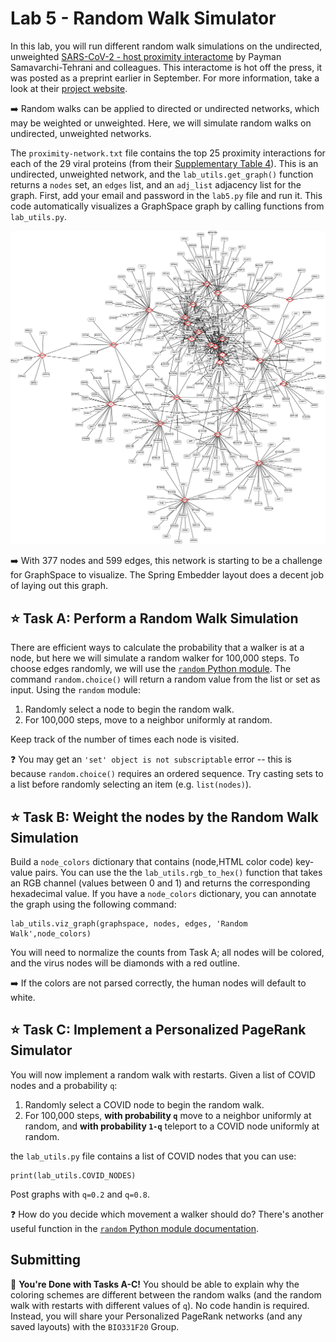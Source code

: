 # Lab 5 - Random Walk Simulator

In this lab, you will run different random walk simulations on the undirected, unweighted [SARS-CoV-2 - host proximity interactome](https://www.biorxiv.org/content/10.1101/2020.09.03.282103v1) by Payman Samavarchi-Tehrani and colleagues. This interactome is hot off the press, it was posted as a preprint earlier in September. For more information, take a look at their [project website](https://covid19interactome.org/).  

:arrow_right: Random walks can be applied to directed or undirected networks, which may be weighted or unweighted.  Here, we will simulate random walks on undirected, unweighted networks.

The `proximity-network.txt` file contains the top 25 proximity interactions for each of the 29 viral proteins (from their [Supplementary Table 4](https://www.biorxiv.org/content/10.1101/2020.09.03.282103v1.supplementary-material)).  This is an undirected, unweighted network, and the `lab_utils.get_graph()` function returns a `nodes` set, an `edges` list, and an `adj_list` adjacency list for the graph.  First, add your email and password in the `lab5.py` file and run it.  This code automatically visualizes a GraphSpace graph by calling functions from `lab_utils.py`.  

![original](figs/orig.png)

:arrow_right: With 377 nodes and 599 edges, this network is starting to be a challenge for GraphSpace to visualize.  The Spring Embedder layout does a decent job of laying out this graph.  

## :star: **Task A:** Perform a Random Walk Simulation

There are efficient ways to calculate the probability that a walker is at a node, but here we will simulate a random walker for 100,000 steps. To choose edges randomly, we will use the [`random` Python module](https://docs.python.org/3/library/random.html). The command `random.choice()` will return a random value from the list or set as input.  Using the `random` module:

1. Randomly select a node to begin the random walk.
2. For 100,000 steps, move to a neighbor uniformly at random.

Keep track of the number of times each node is visited.

:question: You may get an `'set' object is not subscriptable` error -- this is because `random.choice()` requires an ordered sequence. Try casting sets to a list before randomly selecting an item (e.g. `list(nodes)`).

## :star: **Task B:** Weight the nodes by the Random Walk Simulation

Build a `node_colors` dictionary that contains (node,HTML color code) key-value pairs.  You can use the the `lab_utils.rgb_to_hex()` function that takes an RGB channel (values between 0 and 1) and returns the corresponding hexadecimal value.  If you have a `node_colors` dictionary, you can annotate the graph using the following command:

```
lab_utils.viz_graph(graphspace, nodes, edges, 'Random Walk',node_colors)
```

You will need to normalize the counts from Task A; all nodes will be colored, and the virus nodes will be diamonds with a red outline.

:arrow_right: If the colors are not parsed correctly, the human nodes will default to white.

## :star: **Task C:** Implement a Personalized PageRank Simulator

You will now implement a random walk with restarts. Given a list of COVID nodes and a probability `q`:

1. Randomly select a COVID node to begin the random walk.
2. For 100,000 steps, **with probability `q`** move to a neighbor uniformly at random, and **with probability `1-q`** teleport to a COVID node uniformly at random.

the `lab_utils.py` file contains a list of COVID nodes that you can use:

```
print(lab_utils.COVID_NODES)
```

Post graphs with `q=0.2` and `q=0.8`.

:question: How do you decide which movement a walker should do?  There's another useful function in the [`random` Python module documentation](https://docs.python.org/3/library/random.html).

## Submitting

:star2: **You're Done with Tasks A-C!**  You should be able to explain why the coloring schemes are different between the random walks (and the random walk with restarts with different values of `q`).  No code handin is required. Instead, you will share your Personalized PageRank networks (and any saved layouts) with the `BIO331F20` Group.  
